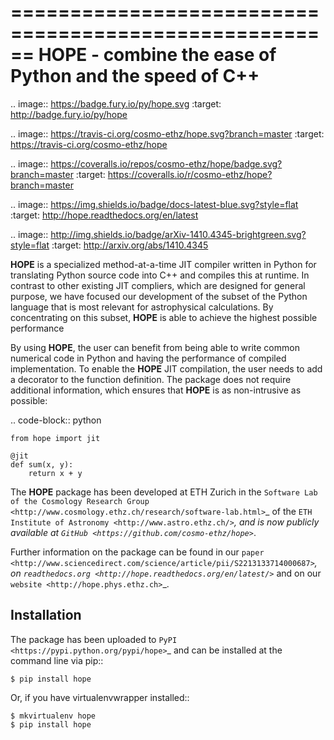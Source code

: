 ======================================================
HOPE - combine the ease of Python and the speed of C++
======================================================

.. image:: https://badge.fury.io/py/hope.svg
    :target: http://badge.fury.io/py/hope

.. image:: https://travis-ci.org/cosmo-ethz/hope.svg?branch=master
        :target: https://travis-ci.org/cosmo-ethz/hope
        
.. image:: https://coveralls.io/repos/cosmo-ethz/hope/badge.svg?branch=master
        :target: https://coveralls.io/r/cosmo-ethz/hope?branch=master

.. image:: https://img.shields.io/badge/docs-latest-blue.svg?style=flat
        :target: http://hope.readthedocs.org/en/latest

.. image:: http://img.shields.io/badge/arXiv-1410.4345-brightgreen.svg?style=flat
        :target: http://arxiv.org/abs/1410.4345


**HOPE** is a specialized method-at-a-time JIT compiler written in Python for translating Python source code into C++ and compiles this at runtime. In contrast to other existing JIT compliers, which are designed for general purpose, we have focused our development of the subset of the Python language that is most relevant for astrophysical calculations. By concentrating on this subset, **HOPE** is able to achieve the highest possible performance


By using **HOPE**, the user can benefit from being able to write common numerical code in Python and having the performance of compiled implementation. To enable the **HOPE** JIT compilation, the user needs to add a decorator to the function definition. The package does not require additional information, which ensures that **HOPE** is as non-intrusive as possible:

.. code-block:: python

    from hope import jit

    @jit
    def sum(x, y):
        return x + y

        
The **HOPE** package has been developed at ETH Zurich in the `Software Lab of the Cosmology Research Group <http://www.cosmology.ethz.ch/research/software-lab.html>`_ of the `ETH Institute of Astronomy <http://www.astro.ethz.ch/>`_, and is now publicly available at `GitHub <https://github.com/cosmo-ethz/hope>`_. 

Further information on the package can be found in our `paper <http://www.sciencedirect.com/science/article/pii/S2213133714000687>`_,  on `readthedocs.org <http://hope.readthedocs.org/en/latest/>`_  and on our `website <http://hope.phys.ethz.ch>`_. 

Installation
------------

The package has been uploaded to `PyPI <https://pypi.python.org/pypi/hope>`_ and can be installed at the command line via pip::

    $ pip install hope

Or, if you have virtualenvwrapper installed::

    $ mkvirtualenv hope
    $ pip install hope
